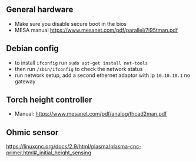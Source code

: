 ## General hardware
* Make sure you disable secure boot in the bios
* MESA manual https://www.mesanet.com/pdf/parallel/7i95tman.pdf




## Debian config

* to install `ifconfig` run `sudo apt-get install net-tools`
* then run `/sbin/ifconfig` to check the network status
* run network setup, add a second ethernet adaptor with ip `10.10.10.1` no gateway


## Torch height controller

* Manual: https://www.mesanet.com/pdf/analog/thcad2man.pdf


## Ohmic sensor

https://linuxcnc.org/docs/2.9/html/plasma/plasma-cnc-primer.html#_initial_height_sensing


